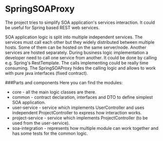 # SpringSOAProxy

The project tries to simplify SOA application's services interaction. It could be 
useful for Spring based REST web services. 

SOA application logic is split into multiple independent services. The services must call 
each other but they widely distributed between multiple hosts. Some of them can be hosted 
on the same server/node. Another services are hosted separately. During business logic 
implementation a developer need to call one service from another. It could be done by 
calling e.g. Spring's RestTemplate. The calls implementing could be really time consuming.
The SpringSOAProxy hides the calling logic and allows to work with pure java interfaces 
(fixed contract).

###Parts and components
Here you can find the modules:
* core - all the main logic classes are there.
* common - contract declaration, interfaces and DTO to define simplest SOA application.
* user-service - service which implements UserController and 
uses independent ProjectController to express how interaction works.
* project-service - service which implements ProjectController (to be used from the 
user-service).
* soa-integration - represents how multiple module can work together and has some tests
for the common logic.
